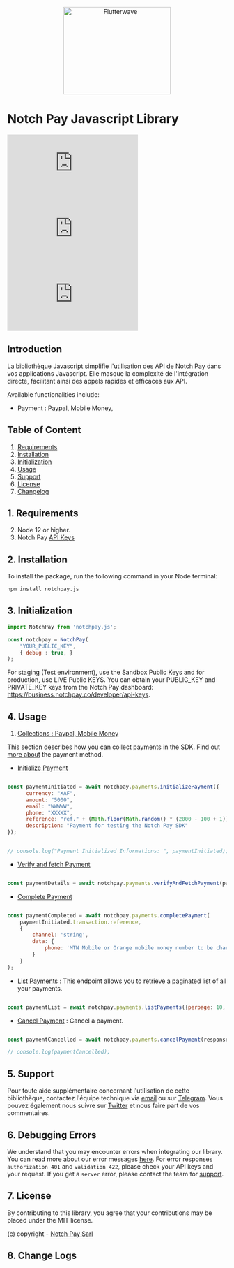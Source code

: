 
<p align="center">
    <img title="Flutterwave" height="200" src="https://notch.sfo3.cdn.digitaloceanspaces.com/logo/svg/logo-full.svg" width="70%"/>
</p>


# Notch Pay Javascript Library


![NPM Version](https://img.shields.io/npm/v/notchpay.js)
![NPM Downloads](https://img.shields.io/npm/d18m/notchpay.js)
![NPM License](https://img.shields.io/npm/l/notchpay.js)

## Introduction

La bibliothèque Javascript simplifie l'utilisation des API de Notch Pay dans vos applications Javascript. Elle masque la complexité de l'intégration directe, facilitant ainsi des appels rapides et efficaces aux API.

Available functionalities include:

- Payment : Paypal, Mobile Money,



## Table of Content
1. [Requirements](#requirements)
2. [Installation](#installation)
3. [Initialization](#initialization)
4. [Usage](#usage)
5. [Support](#support)
6. [License](#license)
7. [Changelog](/CHANGELOG.md)

## 1. Requirements

2. Node 12 or higher.
1. Notch Pay [API Keys](https://business.notchpay.co/developer/api-keys)



## 2. Installation

To install the package, run the following command in your Node terminal:

```sh
npm install notchpay.js
```


## 3. Initialization

```javascript
import NotchPay from 'notchpay.js';

const notchpay = NotchPay(
    "YOUR_PUBLIC_KEY", 
    { debug : true, } 
);
```

For staging (Test environment), use the Sandbox Public Keys and for production, use LIVE Public KEYS.
You can obtain your PUBLIC_KEY and PRIVATE_KEY keys from the Notch Pay dashboard: https://business.notchpay.co/developer/api-keys. 


## 4. Usage
1. [Collections : Paypal, Mobile Money](https://developer.notchpay.co/reference/payments)

This section describes how you can collect payments in the SDK. Find out [more about](https://developer.notchpay.co/reference/payments) the payment method.

- [Initialize Payment](https://developer.notchpay.co/reference/payments#initialize-payment)
```javascript

const paymentInitiated = await notchpay.payments.initializePayment({
      currency: "XAF", 
      amount: "5000", 
      email: "WWWWW", 
      phone: "XXXXX", 
      reference: "ref." + (Math.floor(Math.random() * (2000 - 100 + 1)) + 100), 
      description: "Payment for testing the Notch Pay SDK"
});


// console.log("Payment Initialized Informations: ", paymentInitiated);

```

- [Verify and fetch Payment](https://developer.notchpay.co/reference/payments#verify-and-fetch-payment)
```javascript

const paymentDetails = await notchpay.payments.verifyAndFetchPayment(paymentInitiated.transaction.reference);

```


- [Complete Payment](https://developer.notchpay.co/reference/payments#complete-payment)
```javascript

const paymentCompleted = await notchpay.payments.completePayment(
    paymentInitiated.transaction.reference, 
    { 
        channel: 'string', 
        data: { 
            phone: 'MTN Mobile or Orange mobile money number to be charged'
        }
    }
);

```

- [List Payments](https://developer.notchpay.co/reference/payments#list-payments) : This endpoint allows you to retrieve a paginated list of all your payments.
```javascript

const paymentList = await notchpay.payments.listPayments({perpage: 10, page: 2});

```

- [Cancel Payment](https://developer.notchpay.co/reference/payments#cancel-payment) : Cancel a payment.
```javascript

const paymentCancelled = await notchpay.payments.cancelPayment(response.transaction.reference);

// console.log(paymentCancelled);
```

## 5. Support
Pour toute aide supplémentaire concernant l'utilisation de cette bibliothèque, contactez l'équipe technique via [email](mailto:hello@notchpay.co) ou sur [Telegram](https://t.me/notchpay). Vous pouvez également nous suivre sur [Twitter](https://twitter.com/thenotchpay) et nous faire part de vos commentaires.

## 6. Debugging Errors
We understand that you may encounter errors when integrating our library. You can read more about our error messages [here](https://t.me/notchpay).
For error responses `authorization 401` and `validation 422`, please check your API keys and your request. If you get a `server` error, please contact the team for [support]().



## 7. License

By contributing to this library, you agree that your contributions may be placed under the MIT license.

(c) copyright - [Notch Pay Sarl](https://notchpay.co)

## 8. Change Logs

